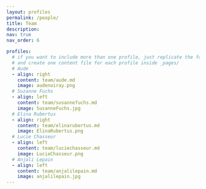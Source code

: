 ```yaml
---
layout: profiles
permalink: /people/
title: Team
description:
nav: true
nav_order: 6

profiles:
  # if you want to include more than one profile, just replicate the following block
  # and create one content file for each profile inside _pages/
  # Aude
  - align: right
    content: team/aude.md
    image: audenoiray.png
  # Suzanne Fuchs
  - align: left
    content: team/susannefuchs.md
    image: SusanneFuchs.jpg
  # Elina Rubertus
  - align: right
    content: team/elinarubertus.md
    image: ElinaRubertus.png
  # Lucie Chasseur
  - align: left
    content: team/luciechasseur.md
    image: LucieChasseur.png
  # Anjali Lepain
  - align: left
    content: team/anjalilepain.md
    image: anjalilepain.jpg
---
```

